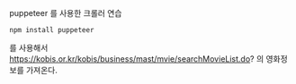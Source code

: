 puppeteer 를 사용한 크롤러 연습

```
npm install puppeteer
```

를 사용해서 https://kobis.or.kr/kobis/business/mast/mvie/searchMovieList.do? 의 영화정보를 가져온다.
